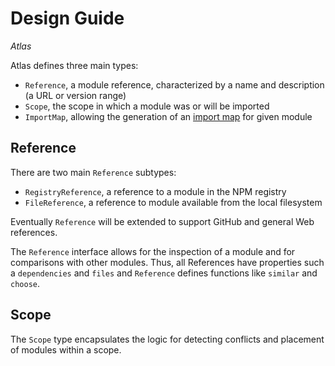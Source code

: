 # Design Guide

*Atlas*

Atlas defines three main types:

- `Reference`, a module reference, characterized by a name and description (a URL or version range)
- `Scope`, the scope in which a module was or will be imported
- `ImportMap`, allowing the generation of an [import map][] for given module

[import map]: https://github.com/WICG/import-maps/blob/main/README.md

## Reference

There are two main `Reference` subtypes:

- `RegistryReference`, a reference to a module in the NPM registry
- `FileReference`, a reference to module available from the local filesystem

Eventually `Reference` will be extended to support GitHub and general Web references.

The `Reference` interface allows for the inspection of a module and for comparisons with other modules. Thus, all References have properties such a `dependencies` and `files` and `Reference` defines functions like `similar` and `choose`.

## Scope

The `Scope` type encapsulates the logic for detecting conflicts and placement of modules within a scope.